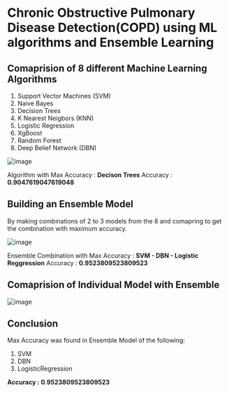# Chronic Obstructive Pulmonary Disease Detection(COPD) using ML algorithms and Ensemble Learning

## Comaprision of 8 different Machine Learning Algorithms
1. Support Vector Machines (SVM)
2. Naive Bayes
3. Decision Trees
4. K Nearest Neigbors (KNN)
5. Logistic Regression
6. XgBoost
7. Random Forest
8. Deep Belief Network (DBN)

![image](https://github.com/anushkagirish/COPD-Detection-using-ML-and-Ensemble-Learning/assets/95099374/b4a6d251-789f-43d9-b9ed-a5c86d76e954)

Algorithm with Max Accuracy  : **Decison Trees**
Accuracy : **0.9047619047619048**

## Building an Ensemble Model 
By making combinations of 2 to 3 models from the 8 and comapring to get the combination with maximum accuracy.

![image](https://github.com/anushkagirish/COPD-Detection-using-ML-and-Ensemble-Learning/assets/95099374/c75187c7-8fb0-4332-ac9b-afde255e1a83)

Ensemble Combination with Max Accuracy  : **SVM - DBN - Logistic Reggression**
Accuracy : **0.9523809523809523**

## Comaprision of Individual Model with Ensemble

![image](https://github.com/anushkagirish/COPD-Detection-using-ML-and-Ensemble-Learning/assets/95099374/ee398776-dd7f-4696-9330-255ed5ca3bf3)

## Conclusion

Max Accuracy was found in Ensemble Model of the following:
1. SVM
2. DBN
3. LogisticRegression

**Accuracy : 0.9523809523809523**







